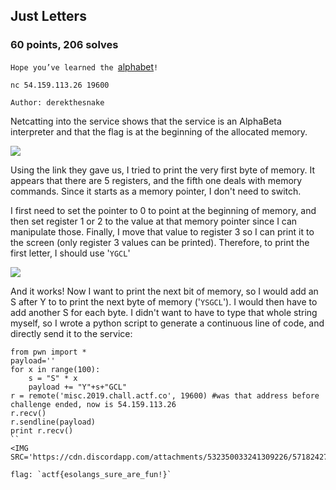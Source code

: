 ## Just Letters
### 60 points, 206 solves

`Hope you’ve learned the `<a href='https://esolangs.org/wiki/AlphaBeta'>alphabet</a>`!`
```
nc 54.159.113.26 19600

Author: derekthesnake
```
Netcatting into the service shows that the service is an AlphaBeta interpreter and that the flag is at the beginning of the allocated memory.

<IMG SRC='https://cdn.discordapp.com/attachments/532350033241309226/571817431350247424/unknown.png'>

Using the link they gave us, I tried to print the very first byte of memory. It appears that there are 5 registers, and the fifth one deals with memory commands. Since it starts as a memory pointer, I don't need to switch. 

I first need to set the pointer to 0 to point at the beginning of memory, and then set register 1 or 2 to the value at that memory pointer since I can manipulate those. Finally, I move that value to register 3 so I can print it to the screen (only register 3 values can be printed). Therefore, to print the first letter, I should use '`YGCL`'

<IMG SRC='https://cdn.discordapp.com/attachments/532350033241309226/571818854599229440/unknown.png'>

And it works! Now I want to print the next bit of memory, so I would add an S after Y to to print the next byte of memory ('`YSGCL`'). I would then have to add another S for each byte. I didn't want to have to type that whole string myself, so I wrote a python script to generate a continuous line of code, and directly send it to the service:
```
from pwn import *
payload=''
for x in range(100):
	s = "S" * x
	payload += "Y"+s+"GCL"
r = remote('misc.2019.chall.actf.co', 19600) #was that address before challenge ended, now is 54.159.113.26
r.recv()
r.sendline(payload)
print r.recv()
``
<IMG SRC='https://cdn.discordapp.com/attachments/532350033241309226/571824279088267285/unknown.png'>

flag: `actf{esolangs_sure_are_fun!}`
